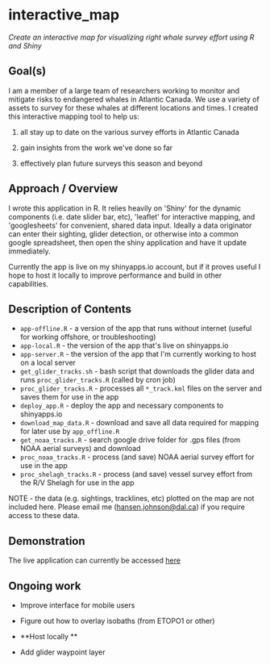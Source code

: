 # interactive_map
*Create an interactive map for visualizing right whale survey effort using R and Shiny*

## Goal(s)

I am a member of a large team of researchers working to monitor and mitigate risks to endangered whales in Atlantic Canada. We use a variety of assets to survey for these whales at different locations and times. I created this interactive mapping tool to help us:

1. all stay up to date on the various survey efforts in Atlantic Canada  

2. gain insights from the work we've done so far  

3. effectively plan future surveys this season and beyond  

## Approach / Overview

I wrote this application in R. It relies heavily on 'Shiny' for the dynamic components (i.e. date slider bar, etc), 'leaflet' for interactive mapping, and 'googlesheets' for convenient, shared data input. Ideally a data originator can enter their sighting, glider detection, or otherwise into a common google spreadsheet, then open the shiny application and have it update immediately.

Currently the app is live on my shinyapps.io account, but if it proves useful I hope to host it locally to improve performance and build in other capabilities.

## Description of Contents

* `app-offline.R` - a version of the app that runs without internet (useful for working offshore, or troubleshooting)
* `app-local.R` - the version of the app that's live on shinyapps.io  
* `app-server.R` - the version of the app that I'm currently working to host on a local server
* `get_glider_tracks.sh` - bash script that downloads the glider data and runs `proc_glider_tracks.R` (called by cron job)  
* `proc_glider_tracks.R` - processes all `*_track.kml` files on the server and saves them for use in the app
* `deploy_app.R` - deploy the app and necessary components to shinyapps.io
* `download_map_data.R` - download and save all data required for mapping for later use by `app_offline.R`
* `get_noaa_tracks.R` - search google drive folder for .gps files (from NOAA aerial surveys) and download
* `proc_noaa_tracks.R` - process (and save) NOAA aerial survey effort for use in the app
* `proc_shelagh_tracks.R` - process (and save) vessel survey effort from the R/V Shelagh for use in the app

NOTE - the data (e.g. sightings, tracklines, etc) plotted on the map are not included here. Please email me (hansen.johnson@dal.ca) if you require access to these data.

## Demonstration

The live application can currently be accessed [here](https://hansenjohnson.shinyapps.io/2017_right_whale_map/)

## Ongoing work

* Improve interface for mobile users  

* Figure out how to overlay isobaths (from ETOPO1 or other)  

* **Host locally **

* Add glider waypoint layer
